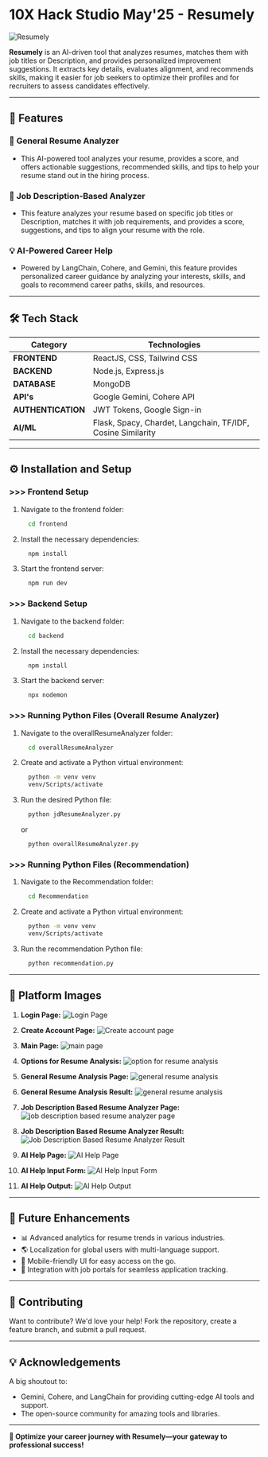 # **10X Hack Studio May'25 - Resumely**

![Resumely](https://www.0x.day/_next/image?url=%2Fassets%2FCodingNinjas2%2FCover_Photo.png&w=3840&q=75)

**Resumely** is an AI-driven tool that analyzes resumes, matches them with job titles or Description, and provides personalized improvement suggestions. It extracts key details, evaluates alignment, and recommends skills, making it easier for job seekers to optimize their profiles and for recruiters to assess candidates effectively.

---

## 🚀 **Features**

### 📝 **General Resume Analyzer**
- This AI-powered tool analyzes your resume, provides a score, and offers actionable suggestions, recommended skills, and tips to help your resume stand out in the hiring process.

### 🎯 **Job Description-Based Analyzer**
- This feature analyzes your resume based on specific job titles or Description, matches it with job requirements, and provides a score, suggestions, and tips to align your resume with the role.
  
### 💡 **AI-Powered Career Help**
- Powered by LangChain, Cohere, and Gemini, this feature provides personalized career guidance by analyzing your interests, skills, and goals to recommend career paths, skills, and resources.
---

## 🛠️ **Tech Stack**

| **Category**   | **Technologies**                                                                 |
|-----------------|----------------------------------------------------------------------------------|
| **FRONTEND**    | ReactJS, CSS, Tailwind CSS                                              |
| **BACKEND**     | Node.js, Express.js                                                            |
| **DATABASE**    | MongoDB                                                                        |
| **API's**         | Google Gemini, Cohere API                               |
| **AUTHENTICATION**         | JWT Tokens, Google Sign-in                               |
| **AI/ML**         | Flask, Spacy, Chardet, Langchain, TF/IDF, Cosine Similarity                               |

---

## ⚙️ **Installation and Setup**

### **>>> Frontend Setup**

1. Navigate to the frontend folder:
   ```bash
     cd frontend
     ```
2. Install the necessary dependencies:
   ```bash
     npm install
     ```
3. Start the frontend server:
   ```bash
     npm run dev
     ```

### **>>> Backend Setup**

1. Navigate to the backend folder:
   ```bash
     cd backend
     ```
2. Install the necessary dependencies:
   ```bash
     npm install
     ```
3. Start the backend server:
   ```bash
     npx nodemon
     ```

### **>>> Running Python Files (Overall Resume Analyzer)**

1. Navigate to the overallResumeAnalyzer folder:
   ```bash
     cd overallResumeAnalyzer
     ```
2. Create and activate a Python virtual environment:
   ```bash
     python -m venv venv
     venv/Scripts/activate
     ```
3. Run the desired Python file:
   ```bash
     python jdResumeAnalyzer.py
     ```
   or
   
   ```bash
     python overallResumeAnalyzer.py
     ```

### **>>> Running Python Files (Recommendation)**

1. Navigate to the Recommendation folder:
   ```bash
     cd Recommendation
     ```
2. Create and activate a Python virtual environment:
   ```bash
     python -m venv venv
     venv/Scripts/activate
     ```
3. Run the recommendation Python file:
   ```bash
     python recommendation.py
     ```
   
---

## **🌟 Platform Images**

1. **Login Page:**
   ![Login Page](https://github.com/lakshya001-AI/Resumely/blob/main/Resumely_Images/LoginPageResumely.png?raw=true)

2. **Create Account Page:**
   ![Create account page](https://github.com/lakshya001-AI/Resumely/blob/main/Resumely_Images/createAccountPageResumely.png?raw=true)

3. **Main Page:**
   ![main page](https://github.com/lakshya001-AI/Resumely/blob/main/Resumely_Images/mainPageResumely.png?raw=true)

4. **Options for Resume Analysis:**
   ![option for resume analysis](https://github.com/lakshya001-AI/Resumely/blob/main/Resumely_Images/chooseOptionResumely.png?raw=true)

5. **General Resume Analysis Page:**
   ![general resume analysis](https://github.com/lakshya001-AI/Resumely/blob/main/Resumely_Images/general_resume_Analyzer_resumely.png?raw=true)

6. **General Resume Analysis Result:**
   ![general resume analysis](https://github.com/lakshya001-AI/Resumely/blob/main/Resumely_Images/general_resume_Analyzer_result_resumely.png?raw=true)

7. **Job Description Based Resume Analyzer Page:**
   ![job description based resume analyzer page](https://github.com/lakshya001-AI/Resumely/blob/main/Resumely_Images/Job_based_resume_Analyzer1.png?raw=true)
   
8. **Job Description Based Resume Analyzer Result:**
   ![Job Description Based Resume Analyzer Result](https://github.com/lakshya001-AI/Resumely/blob/main/Resumely_Images/Job_based_resume_Analyzer_result.png?raw=true)

9. **AI Help Page:**
   ![AI Help Page](https://github.com/lakshya001-AI/Resumely/blob/main/Resumely_Images/ai_Help_resumely.png?raw=true)

10. **AI Help Input Form:**
   ![AI Help Input Form](https://github.com/lakshya001-AI/Resumely/blob/main/Resumely_Images/ai_Help_resumely_inputs.png?raw=true)

10. **AI Help Output:**
   ![AI Help Output](https://github.com/lakshya001-AI/Resumely/blob/main/Resumely_Images/ai_Help_resumely_output.png?raw=true)
   

---

## 🚀 **Future Enhancements**
- 📊 Advanced analytics for resume trends in various industries.
- 🌎 Localization for global users with multi-language support.
- 📱 Mobile-friendly UI for easy access on the go.
- 💼 Integration with job portals for seamless application tracking.

---

## 🤝 **Contributing**

Want to contribute? We'd love your help! Fork the repository, create a feature branch, and submit a pull request.

---

## 💡 **Acknowledgements**
A big shoutout to:

- Gemini, Cohere, and LangChain for providing cutting-edge AI tools and support.
- The open-source community for amazing tools and libraries.

---

**🎯 Optimize your career journey with Resumely—your gateway to professional success!**

